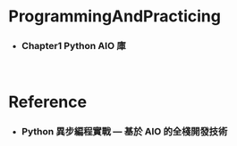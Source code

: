 ProgrammingAndPracticing
=====
* ### Chapter1 Python AIO 庫
<br />

Reference
=====
* ### Python 異步編程實戰 — 基於 AIO 的全棧開發技術
